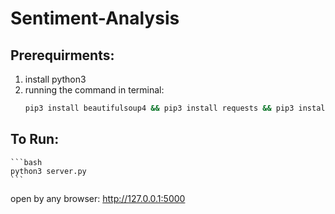 # Sentiment-Analysis

## Prerequirments:
1. install python3
2. running the command in terminal:
    ```bash
    pip3 install beautifulsoup4 && pip3 install requests && pip3 install textblob && pip3 install Flask && pip3 install python-sentiment && pip3 install flask-cors
    ```

## To Run:
    ```bash
    python3 server.py
    ```

open by any browser: http://127.0.0.1:5000

